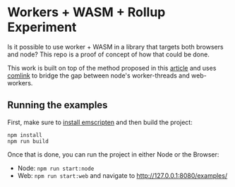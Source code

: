 # Workers + WASM + Rollup Experiment

Is it possible to use worker + WASM in a library that targets both browsers and node? This repo
is a proof of concept of how that could be done.

This work is built on top of the method proposed in this [article](https://justinribeiro.com/chronicle/2020/07/17/building-module-web-workers-for-cross-browser-compatibility-with-rollup/)
and uses [comlink](https://github.com/GoogleChromeLabs/comlink) to bridge the gap between
node's worker-threads and web-workers.

## Running the examples

First, make sure to [install emscripten](https://emscripten.org/docs/getting_started/downloads.html)
and then build the project:

```
npm install
npm run build
```

Once that is done, you can run the project in either Node or the Browser:

* Node: `npm run start:node`
* Web: `npm run start:web` and navigate to http://127.0.0.1:8080/examples/
